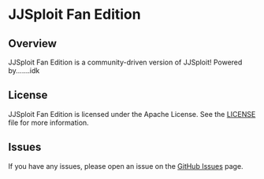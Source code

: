 <!--
JJSploit Community Edition:

JJSploit community edition is a community ran version of JJSploit!
Powered by ~~CeleryInject.exe (I have permission)~~ cxapi (CloudyAPI)

(also i prefer the older UI which we are using) -->
# JJSploit Fan Edition

## Overview

JJSploit Fan Edition is a community-driven version of JJSploit!
Powered by.......idk
<!--
## Features

- **Powered by CloudyAPI**: Enhanced stability and performance using CloudyAPI.
- **Classic UI**: Retains the older UI for a familiar user experience.
- **Community Support**: Regular updates and support from the community.


## Installation

1. **Download**: Get the latest version from the [Releases](https://github.com/skiddude/JJSploit-Fan-Edition/releases) page.
2. **Extract**: Unzip the downloaded file to a folder of your choice.
3. **Run**: Open `JJSploit.exe` to start using the application.

## Usage

1. **Launch JJSploit**: Open the executable file.
2. **Inject**: Select the process you want to inject into (e.g., Roblox).
3. **Execute Scripts**: Use the built-in script executor to run your scripts
-->
## License

JJSploit Fan Edition is licensed under the Apache License. See the [LICENSE](LICENSE) file for more information.

## Issues

If you have any issues, please open an issue on the [GitHub Issues](https://github.com/skiddude/JJSploit-Fan-Edition/issues) page.
